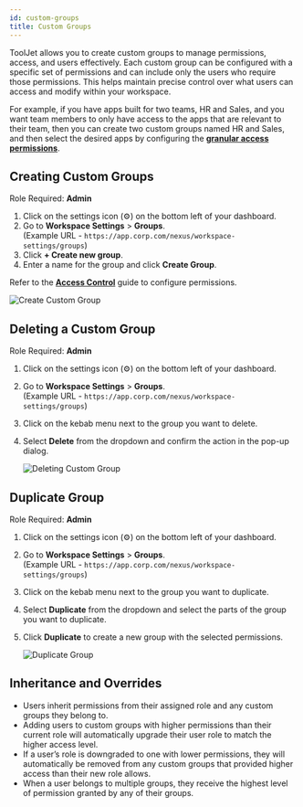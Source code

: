 ```yaml
---
id: custom-groups
title: Custom Groups
---
```


ToolJet allows you to create custom groups to manage permissions, access, and users effectively. Each custom group can be configured with a specific set of permissions and can include only the users who require those permissions. This helps maintain precise control over what users can access and modify within your workspace.

For example, if you have apps built for two teams, HR and Sales, and you want team members to only have access to the apps that are relevant to their team, then you can create two custom groups named HR and Sales, and then select the desired apps by configuring the **[granular access permissions](#)**.

## Creating Custom Groups

Role Required: **Admin** <br/>

1. Click on the settings icon (⚙️) on the bottom left of your dashboard.
2. Go to **Workspace Settings** > **Groups**. <br/>
    (Example URL - `https://app.corp.com/nexus/workspace-settings/groups`)
3. Click **+ Create new group**.
4. Enter a name for the group and click **Create Group**.

Refer to the **[Access Control](/docs/user-management/role-based-access/access-control)** guide to configure permissions.

<img className="screenshot-full" src="/img/user-management/rbac/custom-group/new-group.png" alt="Create Custom Group" />

## Deleting a Custom Group

Role Required: **Admin** <br/>

1. Click on the settings icon (⚙️) on the bottom left of your dashboard.
2. Go to **Workspace Settings** > **Groups**. <br/>
    (Example URL - `https://app.corp.com/nexus/workspace-settings/groups`)
3. Click on the kebab menu next to the group you want to delete.
4. Select **Delete** from the dropdown and confirm the action in the pop-up dialog.

    <img className="screenshot-full" src="/img/tutorial/manage-users-groups/deleting-custom-group.png" alt="Deleting Custom Group" />

## Duplicate Group

Role Required: **Admin** <br/>

1. Click on the settings icon (⚙️) on the bottom left of your dashboard.
2. Go to **Workspace Settings** > **Groups**. <br/>
    (Example URL - `https://app.corp.com/nexus/workspace-settings/groups`)
3. Click on the kebab menu next to the group you want to duplicate.
4. Select **Duplicate** from the dropdown and select the parts of the group you want to duplicate.
5. Click **Duplicate** to create a new group with the selected permissions.

    <img className="screenshot-full img-s" src="/img/tutorial/manage-users-groups/duplicate-group.png" alt="Duplicate Group" />

## Inheritance and Overrides
- Users inherit permissions from their assigned role and any custom groups they belong to.
- Adding users to custom groups with higher permissions than their current role will automatically upgrade their user role to match the higher access level.
- If a user’s role is downgraded to one with lower permissions, they will automatically be removed from any custom groups that provided higher access than their new role allows.
- When a user belongs to multiple groups, they receive the highest level of permission granted by any of their groups.